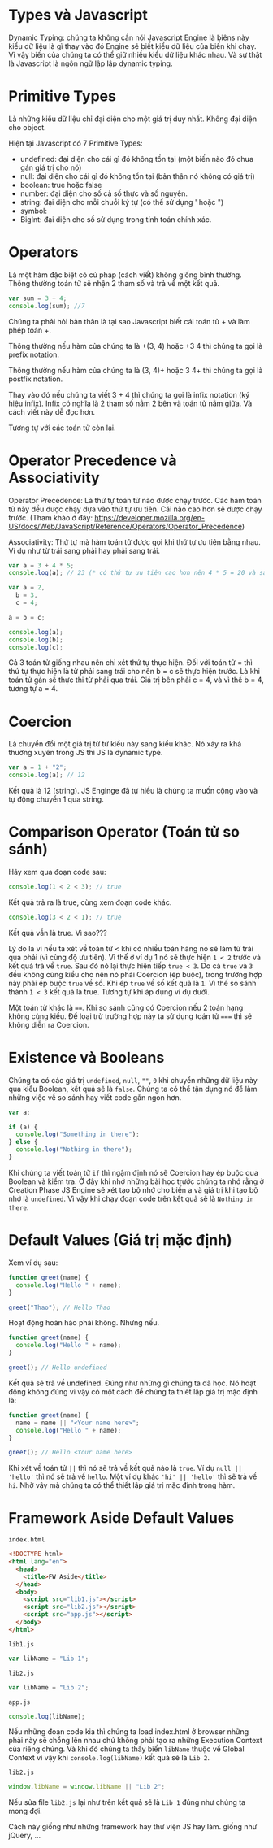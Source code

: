 # Types và Javascript

Dynamic Typing: chúng ta không cần nói Javascript Engine là biêns này kiểu dữ liệu là gì thay vào đó Engine sẽ biết kiểu dữ liệu của biến khi chạy. Vì vậy biến của chúng ta có thể giữ nhiều kiểu dữ liệu khác nhau. Và sự thật là Javascript là ngôn ngữ lập lập dynamic typing.

# Primitive Types

Là những kiểu dữ liệu chỉ đại diện cho một giá trị duy nhất. Không đại diện cho object.

Hiện tại Javascript có 7 Primitive Types:

- undefined: đại diện cho cái gì đó không tồn tại (một biến nào đó chưa gán giá trị cho nó)
- null: đại diện cho cái gì đó không tồn tại (bản thân nó không có giá trị)
- boolean: true hoặc false
- number: đại diện cho số cả số thực và số nguyên.
- string: đại diện cho mỗi chuỗi ký tự (có thể sử dụng ' hoặc ")
- symbol:
- BigInt: đại diện cho số sử dụng trong tính toán chính xác.

# Operators

Là một hàm đặc biệt có cú pháp (cách viết) không giống bình thường. Thông thường toán tử sẽ nhận 2 tham số và trả về một kết quả.

```javascript
var sum = 3 + 4;
console.log(sum); //7
```

Chúng ta phải hỏi bản thân là tại sao Javascript biết cái toán tử + và làm phép toán +.

Thông thường nếu hàm của chúng ta là +(3, 4) hoặc +3 4 thì chúng ta gọi là prefix notation.

Thông thường nếu hàm của chúng ta là (3, 4)+ hoặc 3 4+ thì chúng ta gọi là postfix notation.

Thay vào đó nếu chúng ta viết 3 + 4 thì chúng ta gọi là infix notation (ký hiệu infix). Infix có nghĩa là 2 tham số nằm 2 bên và toán tử nằm giữa. Và cách viết này dễ đọc hơn.

Tương tự với các toán tử còn lại.

# Operator Precedence và Associativity

Operator Precedence: Là thứ tự toán tử nào được chạy trước. Các hàm toán tử này đều được chạy dựa vào thứ tự ưu tiên. Cái nào cao hơn sẽ được chạy trước. (Tham khảo ở đây: https://developer.mozilla.org/en-US/docs/Web/JavaScript/Reference/Operators/Operator_Precedence)

Associativity: Thứ tự mà hàm toán tử được gọi khi thứ tự ưu tiên bằng nhau. Ví dụ như từ trái sang phải hay phải sang trái.

```javascript
var a = 3 + 4 * 5;
console.log(a); // 23 (* có thứ tự ưu tiên cao hơn nên 4 * 5 = 20 và sau đó cộng 3 = 23, sau đó gán 23 vào biến a. Thứ tự trong ví dụ này là * + =)
```

```javascript
var a = 2,
  b = 3,
  c = 4;

a = b = c;

console.log(a);
console.log(b);
console.log(c);
```

Cả 3 toán tử giống nhau nên chỉ xét thứ tự thực hiện. Đối với toán tử = thì thứ tự thực hiện là từ phải sang trái cho nên b = c sẽ thực hiện trước. Là khi toán tử gán sẽ thực thi từ phải qua trái. Giá trị bên phải c = 4, và vì thế b = 4, tương tự a = 4.

# Coercion

Là chuyển đổi một giá trị từ từ kiểu này sang kiểu khác. Nó xảy ra khá thường xuyên trong JS thì JS là dynamic type.

```javascript
var a = 1 + "2";
console.log(a); // 12
```

Kết quả là 12 (string). JS Enginge đã tự hiểu là chúng ta muốn cộng vào và tự động chuyển 1 qua string.

# Comparison Operator (Toán tử so sánh)

Hãy xem qua đoạn code sau:

```javascript
console.log(1 < 2 < 3); // true
```

Kết quả trả ra là true, cùng xem đoạn code khác.

```javascript
console.log(3 < 2 < 1); // true
```

Kết quả vẫn là true. Vì sao???

Lý do là vì nếu ta xét về toán tử < khi có nhiều toán hàng nó sẽ làm từ trái qua phải (vì cùng độ ưu tiên). Vì thế ở ví dụ 1 nó sẽ thực hiện `1 < 2` trước và kết quả trả về `true`. Sau đó nó lại thực hiện tiếp `true < 3`. Do cả `true` và `3` đều không cùng kiểu cho nên nó phải Coercion (ép buộc), trong trường hợp này phải ép buộc `true` về số. Khi ép `true` về số kết quả là `1`. Vì thế so sánh thành `1 < 3` kết quả là true. Tương tự khi áp dụng ví dụ dưới.

Một toán tử khác là `==`. Khi so sánh cũng có Coercion nếu 2 toán hạng không cùng kiểu. Để loại trừ trường hợp này ta sử dụng toán tử `===` thì sẽ không diễn ra Coercion.

# Existence và Booleans

Chúng ta có các giá trị `undefined`, `null`, `""`, `0` khi chuyển những dữ liệu này qua kiểu Boolean, kết quả sẽ là `false`. Chúng ta có thể tận dụng nó để làm những việc về so sánh hay viết code gắn ngon hơn.

```javascript
var a;

if (a) {
  console.log("Something in there");
} else {
  console.log("Nothing in there");
}
```

Khi chúng ta viết toán tử `if` thì ngậm định nó sẽ Coercion hay ép buộc qua Boolean và kiểm tra. Ở đây khi nhớ những bài học trước chúng ta nhớ rằng ở Creation Phase JS Engine sẽ xét tạo bộ nhớ cho biến a và giá trị khi tạo bộ nhớ là `undefined`. Vì vậy khi chạy đoạn code trên kết quả sẽ là `Nothing in there`.

# Default Values (Giá trị mặc định)

Xem ví dụ sau:

```javascript
function greet(name) {
  console.log("Hello " + name);
}

greet("Thao"); // Hello Thao
```

Hoạt động hoàn hảo phải không. Nhưng nếu.

```javascript
function greet(name) {
  console.log("Hello " + name);
}

greet(); // Hello undefined
```

Kết quả sẽ trả về undefined. Đúng như những gì chúng ta đã học. Nó hoạt động không đúng vì vậy có một cách để chúng ta thiết lập giá trị mặc định là:

```javascript
function greet(name) {
  name = name || "<Your name here>";
  console.log("Hello " + name);
}

greet(); // Hello <Your name here>
```

Khi xét về toán tử `||` thì nó sẽ trả về kết quả nào là `true`. Ví dụ `null || 'hello'` thì nó sẽ trả về `hello`. Một ví dụ khác `'hi' || 'hello'` thì sẽ trả về `hi`. Nhờ vậy mà chúng ta có thể thiết lập giá trị mặc định trong hàm.

# Framework Aside Default Values

`index.html`

```html
<!DOCTYPE html>
<html lang="en">
  <head>
    <title>FW Aside</title>
  </head>
  <body>
    <script src="lib1.js"></script>
    <script src="lib2.js"></script>
    <script src="app.js"></script>
  </body>
</html>
```

`lib1.js`

```javascript
var libName = "Lib 1";
```

`lib2.js`

```javascript
var libName = "Lib 2";
```

`app.js`

```javascript
console.log(libName);
```

Nếu những đoạn code kia thì chúng ta load index.html ở browser những phải này sẽ chồng lên nhau chứ không phải tạo ra những Execution Context của riêng chúng. Và khi đó chúng ta thấy biến `libName` thuộc về Global Context vì vậy khi `console.log(libName)` kết quả sẽ là `Lib 2`.

`lib2.js`

```javascript
window.libName = window.libName || "Lib 2";
```

Nếu sửa file `lib2.js` lại như trên kết quả sẽ là `Lib 1` đúng như chúng ta mong đợi.

Cách này giống như những framework hay thư viện JS hay làm. giống như jQuery, ...
